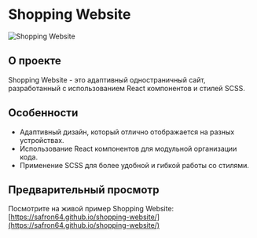 # Shopping Website

![Shopping Website](https://raw.githubusercontent.com/safron64/shopping-website/main/src/assets/images/preview.png)

## О проекте

Shopping Website - это адаптивный одностраничный сайт, разработанный с использованием React компонентов и стилей SCSS.

## Особенности

- Адаптивный дизайн, который отлично отображается на разных устройствах.
- Использование React компонентов для модульной организации кода.
- Применение SCSS для более удобной и гибкой работы со стилями.

## Предварительный просмотр

Посмотрите на живой пример Shopping Website: [https://safron64.github.io/shopping-website/](https://safron64.github.io/shopping-website/)


